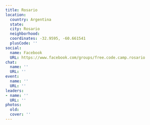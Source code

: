 ```yaml
---
title: Rosario
location:
  country: Argentina
  state: 
  city: Rosario
  neighborhood: 
  coordinates: -32.9595, -60.661541
  plusCode: ''
social:
  name: Facebook
  URL: https://www.facebook.com/groups/free.code.camp.rosario
chat:
  name: ''
  URL: ''
event:
  name: ''
  URL: ''
leaders:
- name: ''
  URL: ''
photos:
  old: 
  cover: ''
---
```

